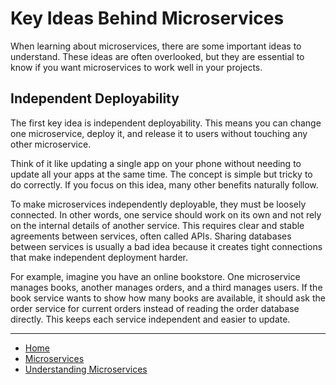 # Key Ideas Behind Microservices

When learning about microservices, there are some important ideas to understand. These ideas are often overlooked, but they are essential to know if you want microservices to work well in your projects.

## Independent Deployability

The first key idea is independent deployability. This means you can change one microservice, deploy it, and release it to users without touching any other microservice.

Think of it like updating a single app on your phone without needing to update all your apps at the same time. The concept is simple but tricky to do correctly. If you focus on this idea, many other benefits naturally follow.

To make microservices independently deployable, they must be loosely connected. In other words, one service should work on its own and not rely on the internal details of another service. This requires clear and stable agreements between services, often called APIs. Sharing databases between services is usually a bad idea because it creates tight connections that make independent deployment harder.

For example, imagine you have an online bookstore. One microservice manages books, another manages orders, and a third manages users. If the book service wants to show how many books are available, it should ask the order service for current orders instead of reading the order database directly. This keeps each service independent and easier to update.

---

- [Home](./../../README.md)
- [Microservices](./../tutorials.md)
- [Understanding Microservices](./1_Understanding_Microservices.md)